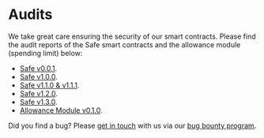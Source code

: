 # Audits

We take great care ensuring the security of our smart contracts. Please find the audit reports of the Safe smart contracts and the allowance module (spending limit) below:

* [Safe v0.0.1](https://github.com/gnosis/safe-contracts/blob/v1.1.1/docs/alexey_audit.md).
* [Safe v1.0.0](https://github.com/gnosis/safe-contracts/blob/v1.1.1/docs/Gnosis_Safe_Formal_Verification_Report\_1\_0\_0.pdf).
* [Safe v1.1.0 & v1.1.1](https://github.com/gnosis/safe-contracts/blob/v1.1.1/docs/audit\_1\_1\_1.md).
* [Safe v1.2.0](https://github.com/gnosis/safe-contracts/blob/v1.2.0/docs/audit\_1\_2\_0.md).
* [Safe v1.3.0](https://github.com/gnosis/safe-contracts/blob/v1.3.0/docs/audit\_1\_3\_0.md).
* [Allowance Module v0.1.0](https://github.com/gnosis/safe-modules/blob/47e2b486b0b31d97bab7648a3f76de9038c6e67b/allowances/AllowanceModuleAuditOct2020.md).

Did you find a bug? Please [get in touch](mailto:bounty@gnosis.io) with us via our [bug bounty program](https://docs.gnosis.io/safe/docs/intro_bug_bounty).
